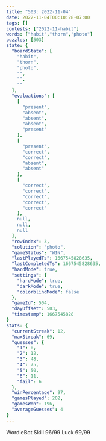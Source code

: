 ```yaml
---
title: "503: 2022-11-04"
date: 2022-11-04T00:10:28-07:00
tags: []
contests: ["2022-11-habit"]
words: ["habit","thorn","photo"]
puzzles: [503]
state: {
  "boardState": [
    "habit",
    "thorn",
    "photo",
    "",
    "",
    ""
  ],
  "evaluations": [
    [
      "present",
      "absent",
      "absent",
      "absent",
      "present"
    ],
    [
      "present",
      "correct",
      "correct",
      "absent",
      "absent"
    ],
    [
      "correct",
      "correct",
      "correct",
      "correct",
      "correct"
    ],
    null,
    null,
    null
  ],
  "rowIndex": 3,
  "solution": "photo",
  "gameStatus": "WIN",
  "lastPlayedTs": 1667545828635,
  "lastCompletedTs": 1667545828635,
  "hardMode": true,
  "settings": {
    "hardMode": true,
    "darkMode": true,
    "colorblindMode": false
  },
  "gameId": 504,
  "dayOffset": 503,
  "timestamp": 1667545828
}
stats: {
  "currentStreak": 12,
  "maxStreak": 69,
  "guesses": {
    "1": 0,
    "2": 12,
    "3": 48,
    "4": 75,
    "5": 50,
    "6": 11,
    "fail": 6
  },
  "winPercentage": 97,
  "gamesPlayed": 202,
  "gamesWon": 196,
  "averageGuesses": 4
}
---
```

<!-- more -->
WordleBot
Skill 96/99
Luck 69/99
